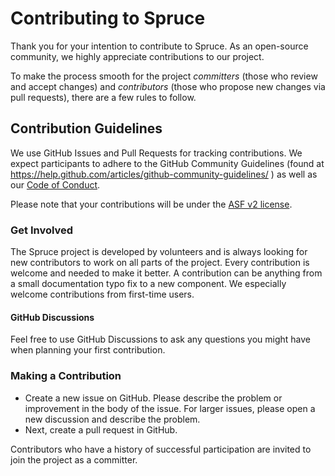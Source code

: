 Contributing to Spruce
============================

Thank you for your intention to contribute to Spruce. As an open-source community, we highly appreciate contributions to our project.

To make the process smooth for the project *committers* (those who review and accept changes) and *contributors* (those who propose new changes via pull requests), there are a few rules to follow.

## Contribution Guidelines

We use GitHub Issues and Pull Requests for tracking contributions. We
expect participants to adhere to the GitHub Community Guidelines (found
at <https://help.github.com/articles/github-community-guidelines/> ) as well as our [Code of Conduct](CODE_OF_CONDUCT.md).

Please note that your contributions will be under the [ASF v2 license](LICENSE).

### Get Involved

The Spruce project is developed by volunteers and is always looking for new contributors to work on all parts of the project.
Every contribution is welcome and needed to make it better. A contribution can be anything from a small documentation typo fix to a new component. We especially welcome contributions from first-time users.

#### GitHub Discussions

Feel free to use GitHub Discussions to ask any questions you might have when planning your first contribution.

### Making a Contribution

- Create a new issue on GitHub. Please describe the problem or improvement in the body of the issue. For larger issues, please open a new discussion and describe the problem.
- Next, create a pull request in GitHub.

Contributors who have a history of successful participation are invited to join the project as a committer.
